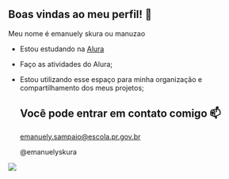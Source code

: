 ## Boas vindas ao meu perfil! 🍒

Meu nome é emanuely skura ou manuzao 

- Estou estudando na [Alura](https://www.alura.com.br)
- Faço as atividades do Alura;
- Estou utilizando esse espaço para minha organização e compartilhamento dos meus projetos;

  ## Você pode entrar em contato comigo 📫

  emanuely.sampaio@escola.pr.gov.br
  
  @emanuelyskura

![](https://media.tenor.com/zVvViQKqa0MAAAAi/psybirdb1oom.gif)
  
